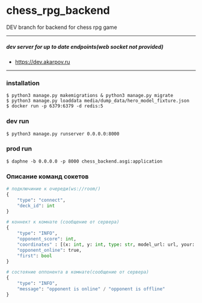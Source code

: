 # chess_rpg_backend
DEV branch for backend for chess rpg game
<hr>

##### dev server for up to date endpoints(web socket not provided)

- https://dev.akarpov.ru

<hr>

### installation
```shell
$ python3 manage.py makemigrations & python3 manage.py migrate
$ python3 manage.py loaddata media/dump_data/hero_model_fixture.json
$ docker run -p 6379:6379 -d redis:5
```

### dev run
```shell
$ python3 manage.py runserver 0.0.0.0:8000
```

### prod run
```shell
$ daphne -b 0.0.0.0 -p 8000 chess_backend.asgi:application             
```

### Описание команд сокетов
```python
# подключиние к очереди(ws://room/)  
{
    "type": "connect",
    "deck_id": int
}

# коннект к комнате (сообщение от сервера)
{
    "type": "INFO",
    "opponent_score": int,
    "coordinates" : [(x: int, y: int, type: str, model_url: url, your: bool), ...],
    "opponent_online": true,
    "first": bool
}

# состояние оппонента в комнате(сообщение от сервера)
{
    "type": "INFO",
    "message": "opponent is online" / "opponent is offline"
}
```
